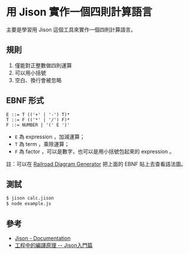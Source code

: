 # 用 Jison 實作一個四則計算語言

主要是學習用 Jison 這個工具來實作一個四則計算語言。

## 規則

1. 僅能對正整數做四則運算
2. 可以用小括號
3. 空白、換行會被忽略

## EBNF 形式

```ebnf
E ::= T (('+' | '-') T)*
T ::= F (('*' | '/') F)*
F ::= NUMBER | '(' E ')'
```

* `E` 為 expression ，加減運算；
* `T` 為 term ，乘除運算；
* `F` 為 factor ，可以是數字，也可以是用小括號包起來的 expression 。

註：可以在 [Railroad Diagram Generator](https://bottlecaps.de/rr/ui) 把上面的 EBNF 貼上去查看語法圖。

## 測試

```bash
$ jison calc.jison
$ node example.js
```

## 參考

* [Jison - Documentation](http://zaa.ch/jison/docs/)
* [工程中的編譯原理 -- Jison入門篇](http://icodeit.org/2015/09/write-a-parser/)
